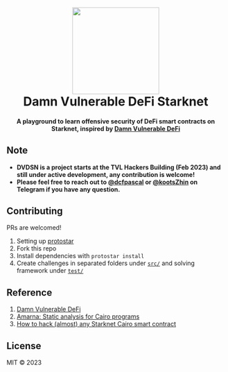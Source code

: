 <h1 align="center">
    <img src="./assets/StarkNet-Icon.png" width="200"/>
    <br>
    Damn Vulnerable DeFi Starknet
</h1>

<h4 align="center">
    A playground to learn offensive security of DeFi smart contracts on Starknet, inspired by <a href="https://www.damnvulnerabledefi.xyz/">Damn Vulnerable DeFi</a>
</h4>

## Note
- **DVDSN is a project starts at the TVL Hackers Building (Feb 2023) and still under active development, any contribution is welcome!**
- **Please feel free to reach out to [@dcfpascal](https://t.me/dcfpascal) or [@kootsZhin](https://t.me/kootsZhin) on Telegram if you have any question.**

## Contributing

PRs are welcomed!

1. Setting up [protostar](https://github.com/software-mansion/protostar)
2. Fork this repo
3. Install dependencies with `protostar install`
4. Create challenges in separated folders under [`src/`](src/) and solving framework under [`test/`](test/)

## Reference

1. [Damn Vulnerable DeFi](https://www.damnvulnerabledefi.xyz/)
2. [Amarna: Static analysis for Cairo programs](https://blog.trailofbits.com/2022/04/20/amarna-static-analysis-for-cairo-programs/)
3. [How to hack (almost) any Starknet Cairo smart contract](https://medium.com/ginger-security/how-to-hack-almost-any-starknet-cairo-smart-contract-67b4681ac0f6)

## License

MIT © 2023
